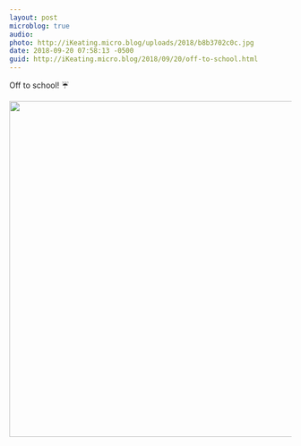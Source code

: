 ```yaml
---
layout: post
microblog: true
audio: 
photo: http://iKeating.micro.blog/uploads/2018/b8b3702c0c.jpg
date: 2018-09-20 07:58:13 -0500
guid: http://iKeating.micro.blog/2018/09/20/off-to-school.html
---
```

Off to school! ☔️

<img src="http://iKeating.micro.blog/uploads/2018/b8b3702c0c.jpg" width="600" height="600" />
